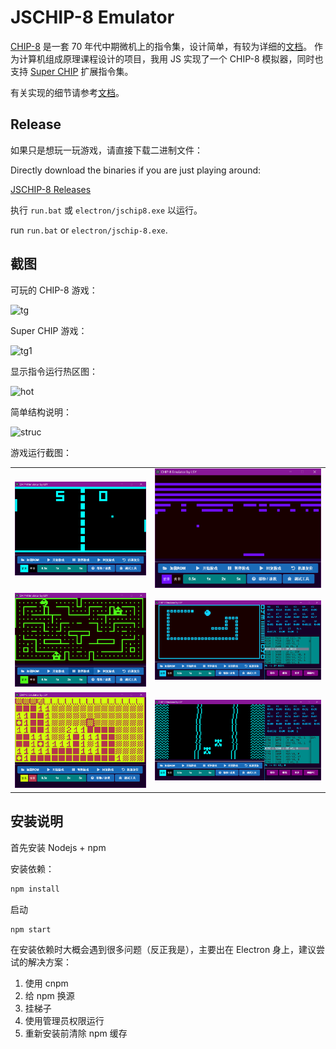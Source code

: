 # JSCHIP-8 Emulator

[CHIP-8](https://en.wikipedia.org/wiki/CHIP-8) 是一套 70 年代中期微机上的指令集，设计简单，有较为详细的[文档](http://devernay.free.fr/hacks/chip8/C8TECH10.HTM)。 作为计算机组成原理课程设计的项目，我用 JS 实现了一个 CHIP-8 模拟器，同时也支持 [Super CHIP](http://devernay.free.fr/hacks/chip8/schip.txt) 扩展指令集。

有关实现的细节请参考[文档](doc/JSCHIP-8_doc.pdf)。

## Release

如果只是想玩一玩游戏，请直接下载二进制文件：

Directly download the binaries if you are just playing around:

[JSCHIP-8 Releases](https://github.com/ssine/JSCHIP-8/releases)

执行 `run.bat` 或 `electron/jschip8.exe` 以运行。

run `run.bat` or `electron/jschip-8.exe`.

## 截图

可玩的 CHIP-8 游戏：

<img alt="tg" src="doc/typical_games.png" width=500px/>

Super CHIP 游戏：

<img alt="tg1" src="doc/typical_games2.png" width=500px/>

显示指令运行热区图：

<img alt="hot" src="doc/hot_region.png" width=300px/>

简单结构说明：

<img alt="struc" src="doc/softstruc.png"/>

游戏运行截图：

<table>
  <tbody>
    <tr>
      <td><img alt="gameplay1" src="doc/gameplay1.png"/></td>
      <td><img alt="gameplay2" src="doc/gameplay2.png"/></td>
    </tr>
    <tr>
      <td><img alt="gameplay3" src="doc/gameplay3.png"/></td>
      <td><img alt="gameplay4" src="doc/gameplay4.png"/></td>
    </tr>
    <tr>
      <td><img alt="gameplay5" src="doc/gameplay5.png"/></td>
      <td><img alt="gameplay6" src="doc/gameplay6.png"/></td>
    </tr>
  </tbody>
</table>

## 安装说明

首先安装 Nodejs + npm

安装依赖：

```bash
npm install
```

启动

```bash
npm start
```

在安装依赖时大概会遇到很多问题（反正我是），主要出在 Electron 身上，建议尝试的解决方案：

1. 使用 cnpm
2. 给 npm 换源
3. 挂梯子
4. 使用管理员权限运行
5. 重新安装前清除 npm 缓存
